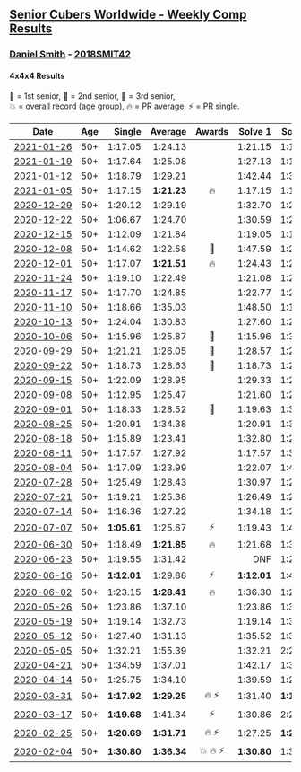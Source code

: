 <style>table {white-space: nowrap;}</style>

## [Senior Cubers Worldwide - Weekly Comp Results](/scw-comp/results/)
### [Daniel Smith](README.md) - [2018SMIT42](https://www.worldcubeassociation.org/persons/2018SMIT42?event=444)
#### 4x4x4 Results

<span style="white-space: nowrap;">🥇 = 1st senior</span>, <span style="white-space: nowrap;">🥈 = 2nd senior</span>, <span style="white-space: nowrap;">🥉 = 3rd senior</span>, <span style="white-space: nowrap;">💥 = overall record (age group)</span>, <span style="white-space: nowrap;">🔥 = PR average</span>, <span style="white-space: nowrap;">⚡ = PR single</span>.

| Date | Age | Single | Average | Awards | Solve 1 | Solve 2 | Solve 3 | Solve 4 | Solve 5 | Video |
| :--: | :--: | --: | --: | :--: | --: | --: | --: | --: | --: | :-- |
| [2021-01-26](../../results/2021-01-26/444.md) | 50+ | 1:17.05 | 1:24.13 |  | 1:21.15 | 1:19.74 | 1:17.05 | 1:36.83 | 1:31.50 | [Desktop](https://www.facebook.com/events/886756952081472/permalink/890293608394473) / [Mobile](https://m.facebook.com/events/886756952081472?view=permalink&id=890293608394473) |
| [2021-01-19](../../results/2021-01-19/444.md) | 50+ | 1:17.64 | 1:25.08 |  | 1:27.13 | 1:17.64 | 1:18.42 | 1:29.68 | 1:31.74 | [Desktop](https://www.facebook.com/events/801984480354340/permalink/804871646732290) / [Mobile](https://m.facebook.com/events/801984480354340?view=permalink&id=804871646732290) |
| [2021-01-12](../../results/2021-01-12/444.md) | 50+ | 1:18.79 | 1:29.21 |  | 1:42.44 | 1:31.76 | 1:26.00 | 1:29.86 | 1:18.79 | [Desktop](https://www.facebook.com/events/412251730086008/permalink/415977633046751) / [Mobile](https://m.facebook.com/events/412251730086008?view=permalink&id=415977633046751) |
| [2021-01-05](../../results/2021-01-05/444.md) | 50+ | 1:17.15 | **1:21.23** | 🔥 | 1:17.15 | 1:17.48 | 1:23.91 | 1:23.35 | 1:22.87 | [Desktop](https://www.facebook.com/events/438895340619582/permalink/442903180218798) / [Mobile](https://m.facebook.com/events/438895340619582?view=permalink&id=442903180218798) |
| [2020-12-29](../../results/2020-12-29/444.md) | 50+ | 1:20.12 | 1:29.19 |  | 1:32.70 | 1:25.94 | 1:28.94 | 1:20.12 | DNF | [Desktop](https://www.facebook.com/events/1086076581855919/permalink/1089655764831334) / [Mobile](https://m.facebook.com/events/1086076581855919?view=permalink&id=1089655764831334) |
| [2020-12-22](../../results/2020-12-22/444.md) | 50+ | 1:06.67 | 1:24.70 |  | 1:30.59 | 1:20.54 | 1:06.67 | 1:33.26 | 1:22.97 | [Desktop](https://www.facebook.com/events/202563571576862/permalink/207989661034253) / [Mobile](https://m.facebook.com/events/202563571576862?view=permalink&id=207989661034253) |
| [2020-12-15](../../results/2020-12-15/444.md) | 50+ | 1:12.09 | 1:21.84 |  | 1:19.05 | 1:12.09 | 1:16.48 | 1:32.89 | 1:29.98 | [Desktop](https://www.facebook.com/events/380879093195746/permalink/384573952826260) / [Mobile](https://m.facebook.com/events/380879093195746?view=permalink&id=384573952826260) |
| [2020-12-08](../../results/2020-12-08/444.md) | 50+ | 1:14.62 | 1:22.58 | 🥉 | 1:47.59 | 1:23.69 | 1:25.63 | 1:14.62 | 1:18.42 | [Desktop](https://www.facebook.com/events/209111367450307/permalink/213390027022441) / [Mobile](https://m.facebook.com/events/209111367450307?view=permalink&id=213390027022441) |
| [2020-12-01](../../results/2020-12-01/444.md) | 50+ | 1:17.07 | **1:21.51** | 🔥 | 1:24.43 | 1:22.74 | 1:31.81 | 1:17.07 | 1:17.35 | [Desktop](https://www.facebook.com/events/1067911153659963/permalink/1072385919879153) / [Mobile](https://m.facebook.com/events/1067911153659963?view=permalink&id=1072385919879153) |
| [2020-11-24](../../results/2020-11-24/444.md) | 50+ | 1:19.10 | 1:22.49 |  | 1:21.08 | 1:21.51 | 1:19.10 | 1:31.26 | 1:24.88 | [Desktop](https://www.facebook.com/events/383885642947563/permalink/388199112516216) / [Mobile](https://m.facebook.com/events/383885642947563?view=permalink&id=388199112516216) |
| [2020-11-17](../../results/2020-11-17/444.md) | 50+ | 1:17.70 | 1:24.85 |  | 1:22.77 | 1:25.31 | 2:15.89 | 1:26.46 | 1:17.70 | [Desktop](https://www.facebook.com/events/385577379164063/permalink/389787758743025) / [Mobile](https://m.facebook.com/events/385577379164063?view=permalink&id=389787758743025) |
| [2020-11-10](../../results/2020-11-10/444.md) | 50+ | 1:18.66 | 1:35.03 |  | 1:48.50 | 1:18.66 | 1:30.19 | 1:37.31 | 1:37.60 | [Desktop](https://www.facebook.com/events/2956286364603224/permalink/2963678893863971) / [Mobile](https://m.facebook.com/events/2956286364603224?view=permalink&id=2963678893863971) |
| [2020-10-13](../../results/2020-10-13/444.md) | 50+ | 1:24.04 | 1:30.83 |  | 1:27.60 | 1:24.04 | 1:26.63 | 1:38.25 | 1:38.67 | [Desktop](https://www.facebook.com/events/746942356162446/permalink/751733412350007) / [Mobile](https://m.facebook.com/events/746942356162446?view=permalink&id=751733412350007) |
| [2020-10-06](../../results/2020-10-06/444.md) | 50+ | 1:15.96 | 1:25.87 | 🥉 | 1:15.96 | 1:32.21 | 1:24.99 | 1:47.24 | 1:20.42 | [Desktop](https://www.facebook.com/events/427181104911253/permalink/437238780572152) / [Mobile](https://m.facebook.com/events/427181104911253?view=permalink&id=437238780572152) |
| [2020-09-29](../../results/2020-09-29/444.md) | 50+ | 1:21.21 | 1:26.05 | 🥈 | 1:28.57 | 1:23.51 | 1:27.12 | 1:27.51 | 1:21.21 | [Desktop](https://www.facebook.com/events/427181104911253/permalink/431743861121644) / [Mobile](https://m.facebook.com/events/427181104911253?view=permalink&id=431743861121644) |
| [2020-09-22](../../results/2020-09-22/444.md) | 50+ | 1:18.73 | 1:28.63 | 🥉 | 1:18.73 | 1:24.79 | 1:27.12 | 1:41.60 | 1:33.99 | [Desktop](https://www.facebook.com/events/342541897161786/permalink/346735893409053) / [Mobile](https://m.facebook.com/events/342541897161786?view=permalink&id=346735893409053) |
| [2020-09-15](../../results/2020-09-15/444.md) | 50+ | 1:22.09 | 1:28.95 |  | 1:29.33 | 1:27.96 | 1:29.57 | 1:33.26 | 1:22.09 | [Desktop](https://www.facebook.com/events/655903882008117/permalink/661765348088637) / [Mobile](https://m.facebook.com/events/655903882008117?view=permalink&id=661765348088637) |
| [2020-09-08](../../results/2020-09-08/444.md) | 50+ | 1:12.95 | 1:25.47 |  | 1:21.60 | 1:21.70 | 1:12.95 | 1:43.77 | 1:33.11 | [Desktop](https://www.facebook.com/events/655903882008117/permalink/656010341997471) / [Mobile](https://m.facebook.com/events/655903882008117?view=permalink&id=656010341997471) |
| [2020-09-01](../../results/2020-09-01/444.md) | 50+ | 1:18.33 | 1:28.52 | 🥉 | 1:19.63 | 1:36.59 | 1:29.33 | 1:39.67 | 1:18.33 | [Desktop](https://www.facebook.com/events/987180995036806/permalink/992470331174539) / [Mobile](https://m.facebook.com/events/987180995036806?view=permalink&id=992470331174539) |
| [2020-08-25](../../results/2020-08-25/444.md) | 50+ | 1:20.91 | 1:34.38 |  | 1:20.91 | 1:34.65 | 1:38.07 | 1:30.41 | 1:40.41 | [Desktop](https://www.facebook.com/events/375269430142971/permalink/379899466346634) / [Mobile](https://m.facebook.com/events/375269430142971?view=permalink&id=379899466346634) |
| [2020-08-18](../../results/2020-08-18/444.md) | 50+ | 1:15.89 | 1:23.41 |  | 1:32.80 | 1:25.28 | 1:21.41 | 1:23.55 | 1:15.89 | [Desktop](https://www.facebook.com/events/3231806576868309/permalink/3252007768181523) / [Mobile](https://m.facebook.com/events/3231806576868309?view=permalink&id=3252007768181523) |
| [2020-08-11](../../results/2020-08-11/444.md) | 50+ | 1:17.57 | 1:27.92 |  | 1:17.57 | 1:30.64 | 1:26.65 | 1:30.76 | 1:26.46 | [Desktop](https://www.facebook.com/events/1112228215845470/permalink/1117137262021232) / [Mobile](https://m.facebook.com/events/1112228215845470?view=permalink&id=1117137262021232) |
| [2020-08-04](../../results/2020-08-04/444.md) | 50+ | 1:17.09 | 1:23.99 |  | 1:22.07 | 1:40.75 | 1:27.19 | 1:22.70 | 1:17.09 | [Desktop](https://www.facebook.com/events/770016233779888/permalink/775225113259000) / [Mobile](https://m.facebook.com/events/770016233779888?view=permalink&id=775225113259000) |
| [2020-07-28](../../results/2020-07-28/444.md) | 50+ | 1:25.49 | 1:28.43 |  | 1:30.97 | 1:26.28 | 1:29.14 | 1:25.49 | 1:29.86 | [Desktop](https://www.facebook.com/events/299658408049797/permalink/304803070868664) / [Mobile](https://m.facebook.com/events/299658408049797?view=permalink&id=304803070868664) |
| [2020-07-21](../../results/2020-07-21/444.md) | 50+ | 1:19.21 | 1:25.38 |  | 1:26.49 | 1:29.91 | 1:27.68 | 1:19.21 | 1:21.96 | [Desktop](https://www.facebook.com/events/3081159145282455/permalink/3097459720319064) / [Mobile](https://m.facebook.com/events/3081159145282455?view=permalink&id=3097459720319064) |
| [2020-07-14](../../results/2020-07-14/444.md) | 50+ | 1:16.36 | 1:27.22 |  | 1:34.18 | 1:22.93 | 1:38.37 | 1:24.55 | 1:16.36 | [Desktop](https://www.facebook.com/events/2729568740635198/permalink/2734110893514316) / [Mobile](https://m.facebook.com/events/2729568740635198?view=permalink&id=2734110893514316) |
| [2020-07-07](../../results/2020-07-07/444.md) | 50+ | **1:05.61** | 1:25.67 | ⚡ | 1:19.43 | 1:46.21 | 1:29.95 | 1:27.63 | **1:05.61** | [Desktop](https://www.facebook.com/events/307625317040136/permalink/311930559942945) / [Mobile](https://m.facebook.com/events/307625317040136?view=permalink&id=311930559942945) |
| [2020-06-30](../../results/2020-06-30/444.md) | 50+ | 1:18.49 | **1:21.85** | 🔥 | 1:21.68 | 1:32.91 | 1:18.49 | 1:25.28 | 1:18.60 | [Desktop](https://www.facebook.com/events/284746466306313/permalink/289286089185684) / [Mobile](https://m.facebook.com/events/284746466306313?view=permalink&id=289286089185684) |
| [2020-06-23](../../results/2020-06-23/444.md) | 50+ | 1:19.55 | 1:31.42 |  | DNF | 1:26.51 | 1:19.55 | 1:34.01 | 1:33.75 | [Desktop](https://www.facebook.com/events/268636114456043/permalink/281908189795502) / [Mobile](https://m.facebook.com/events/268636114456043?view=permalink&id=281908189795502) |
| [2020-06-16](../../results/2020-06-16/444.md) | 50+ | **1:12.01** | 1:29.88 | ⚡ | **1:12.01** | 1:44.45 | 2:05.62 | 1:19.71 | 1:25.47 | [Desktop](https://www.facebook.com/events/256188575607890/permalink/260576965169051) / [Mobile](https://m.facebook.com/events/256188575607890?view=permalink&id=260576965169051) |
| [2020-06-02](../../results/2020-06-02/444.md) | 50+ | 1:23.15 | **1:28.41** | 🔥 | 1:36.30 | 1:26.41 | 1:23.15 | 1:35.64 | 1:23.19 | [Desktop](https://www.facebook.com/events/573401076937046/permalink/578239283119892) / [Mobile](https://m.facebook.com/events/573401076937046?view=permalink&id=578239283119892) |
| [2020-05-26](../../results/2020-05-26/444.md) | 50+ | 1:23.86 | 1:37.10 |  | 1:23.86 | 1:38.50 | 1:44.99 | 1:50.58 | 1:27.80 | [Desktop](https://www.facebook.com/events/637852836799991/permalink/641464449772163) / [Mobile](https://m.facebook.com/events/637852836799991?view=permalink&id=641464449772163) |
| [2020-05-19](../../results/2020-05-19/444.md) | 50+ | 1:19.14 | 1:32.73 |  | 1:19.14 | 1:33.52 | 1:38.56 | 1:26.12 | 1:46.02 | [Desktop](https://www.facebook.com/events/201300894172579/permalink/204240630545272) / [Mobile](https://m.facebook.com/events/201300894172579?view=permalink&id=204240630545272) |
| [2020-05-12](../../results/2020-05-12/444.md) | 50+ | 1:27.40 | 1:31.13 |  | 1:35.52 | 1:32.30 | 1:27.40 | 1:29.10 | 1:31.99 | [Desktop](https://www.facebook.com/events/276138643524223/permalink/279669073171180) / [Mobile](https://m.facebook.com/events/276138643524223?view=permalink&id=279669073171180) |
| [2020-05-05](../../results/2020-05-05/444.md) | 50+ | 1:32.21 | 1:55.39 |  | 1:32.21 | 2:25.83 | 1:47.76 | 1:32.58 | DNF | [Desktop](https://www.facebook.com/events/557526585195168/permalink/562120181402475) / [Mobile](https://m.facebook.com/events/557526585195168?view=permalink&id=562120181402475) |
| [2020-04-21](../../results/2020-04-21/444.md) | 50+ | 1:34.59 | 1:37.01 |  | 1:42.17 | 1:37.90 | 1:34.59 | 1:37.68 | 1:35.44 | [Desktop](https://www.facebook.com/events/538096063773916/permalink/542802749969914) / [Mobile](https://m.facebook.com/events/538096063773916?view=permalink&id=542802749969914) |
| [2020-04-14](../../results/2020-04-14/444.md) | 50+ | 1:25.75 | 1:34.10 |  | 1:39.59 | 1:25.75 | 1:29.21 | 1:37.85 | 1:35.23 | [Desktop](https://www.facebook.com/events/1400953806773430/permalink/1405757922959685) / [Mobile](https://m.facebook.com/events/1400953806773430?view=permalink&id=1405757922959685) |
| [2020-03-31](../../results/2020-03-31/444.md) | 50+ | **1:17.92** | **1:29.25** | 🔥 ⚡ | 1:31.40 | **1:17.92** | 1:22.26 | 1:34.10 | 1:35.71 | [Desktop](https://www.facebook.com/events/269276700734640/permalink/272645773731066) / [Mobile](https://m.facebook.com/events/269276700734640?view=permalink&id=272645773731066) |
| [2020-03-17](../../results/2020-03-17/444.md) | 50+ | **1:19.68** | 1:41.34 | ⚡ | 1:30.86 | 2:22.73 | 1:40.48 | **1:19.68** | 1:52.69 | [Desktop](https://www.facebook.com/events/211732526904866/permalink/215124999898952) / [Mobile](https://m.facebook.com/events/211732526904866?view=permalink&id=215124999898952) |
| [2020-02-25](../../results/2020-02-25/444.md) | 50+ | **1:20.69** | **1:31.71** | 🔥 ⚡ | 1:27.25 | **1:20.69** | 1:32.35 | 1:42.55 | 1:35.53 | [Desktop](https://www.facebook.com/events/805797596592397/permalink/806362596535897) / [Mobile](https://m.facebook.com/events/805797596592397?view=permalink&id=806362596535897) |
| [2020-02-04](../../results/2020-02-04/444.md) | 50+ | **1:30.80** | **1:36.34** | 💥 🔥 ⚡ | **1:30.80** | 1:33.28 | 1:44.93 | DNS | DNS | [Desktop](https://www.facebook.com/groups/1604105099735401/permalink/2137188879760351) / [Mobile](https://m.facebook.com/groups/1604105099735401?view=permalink&id=2137188879760351) |


<!-- Global site tag (gtag.js) - Google Analytics -->
<script async src="https://www.googletagmanager.com/gtag/js?id=UA-86348435-3"></script>
<script>window.dataLayer = window.dataLayer || []; function gtag() {dataLayer.push(arguments);} gtag('js', new Date()); gtag('config', 'UA-86348435-3');</script>
